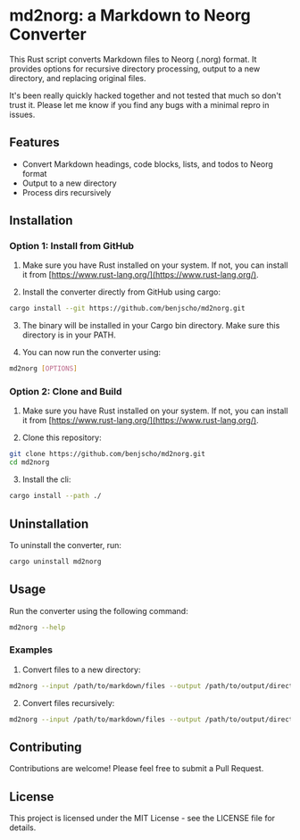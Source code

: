 # md2norg: a Markdown to Neorg Converter

This Rust script converts Markdown files to Neorg (.norg) format. It provides 
options for recursive directory processing, output to a new directory, and replacing original files.

It's been really quickly hacked together and not tested that much so don't 
trust it. Please let me know if you find any bugs with a minimal repro in issues.

## Features

- Convert Markdown headings, code blocks, lists, and todos to Neorg format
- Output to a new directory
- Process dirs recursively

## Installation

### Option 1: Install from GitHub

1. Make sure you have Rust installed on your system. If not, you can install it
   from [https://www.rust-lang.org/](https://www.rust-lang.org/).

2. Install the converter directly from GitHub using cargo:

```bash
cargo install --git https://github.com/benjscho/md2norg.git
```

3. The binary will be installed in your Cargo bin directory. Make sure this directory is in your PATH.

4. You can now run the converter using:

```bash
md2norg [OPTIONS]
```

### Option 2: Clone and Build

1. Make sure you have Rust installed on your system. If not, you can install it
   from [https://www.rust-lang.org/](https://www.rust-lang.org/).

2. Clone this repository:

```bash
git clone https://github.com/benjscho/md2norg.git
cd md2norg
```

3. Install the cli:

```bash
cargo install --path ./
```

## Uninstallation

To uninstall the converter, run:

```bash
cargo uninstall md2norg
```

## Usage

Run the converter using the following command:

```bash
md2norg --help
```

### Examples

1. Convert files to a new directory:

```bash
md2norg --input /path/to/markdown/files --output /path/to/output/directory
```

2. Convert files recursively:

```bash
md2norg --input /path/to/markdown/files --output /path/to/output/directory --recursive
```

## Contributing

Contributions are welcome! Please feel free to submit a Pull Request.

## License

This project is licensed under the MIT License - see the LICENSE file for details.

